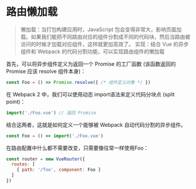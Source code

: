 # 路由懒加载

> 懒加载：当打包构建应用时，JavaScript 包会变得非常大，影响页面加载。如果我们能把不同路由对应的组件分割成不同的代码块，然后当路由被访问的时候才加载对应组件，这样就更加高效了。
> 实现：结合 Vue 的异步组件和 Webpack 的代码分割功能，可以实现路由组件的懒加载

首先，可以将异步组件定义为返回一个 Promise 的工厂函数 (该函数返回的 Promise 应该 resolve 组件本身)：

```js
const Foo = () => Promise.resolve({ /* 组件定义对象 */ })
```

在 Webpack 2 中，我们可以使用动态 import语法来定义代码分块点 (split point)：

```js
import('./Foo.vue') // 返回 Promise
```

结合这两者，这就是如何定义一个能够被 Webpack 自动代码分割的异步组件。

```js
const Foo = () => import('./Foo.vue')
```

在路由配置中什么都不需要改变，只需要像往常一样使用Foo：

```js
const router = new VueRouter({
  routes: [
    { path: '/foo', component: Foo }
  ]
})
```
